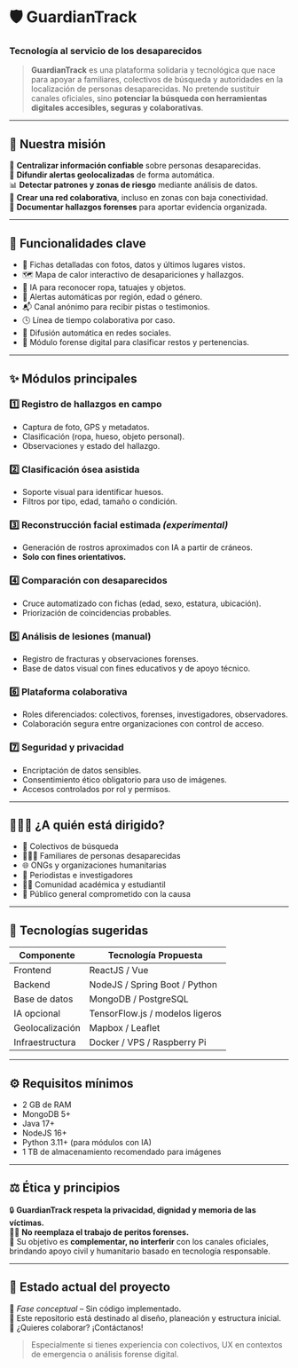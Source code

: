 # 🛡️ GuardianTrack  
### **Tecnología al servicio de los desaparecidos**

> **GuardianTrack** es una plataforma solidaria y tecnológica que nace para apoyar a familiares, colectivos de búsqueda y autoridades en la localización de personas desaparecidas. No pretende sustituir canales oficiales, sino **potenciar la búsqueda con herramientas digitales accesibles, seguras y colaborativas**.

---

## 🎯 Nuestra misión

🔎 **Centralizar información confiable** sobre personas desaparecidas.  
📡 **Difundir alertas geolocalizadas** de forma automática.  
📊 **Detectar patrones y zonas de riesgo** mediante análisis de datos.  
🤝 **Crear una red colaborativa**, incluso en zonas con baja conectividad.  
🧾 **Documentar hallazgos forenses** para aportar evidencia organizada.

---

## 🚀 Funcionalidades clave

- 📁 Fichas detalladas con fotos, datos y últimos lugares vistos.  
- 🗺️ Mapa de calor interactivo de desapariciones y hallazgos.  
- 🧠 IA para reconocer ropa, tatuajes y objetos.  
- 📢 Alertas automáticas por región, edad o género.  
- 📬 Canal anónimo para recibir pistas o testimonios.  
- 🕓 Línea de tiempo colaborativa por caso.  
- 📲 Difusión automática en redes sociales.  
- 🧬 Módulo forense digital para clasificar restos y pertenencias.

---

## ✨ Módulos principales

### 1️⃣ Registro de hallazgos en campo
- Captura de foto, GPS y metadatos.
- Clasificación (ropa, hueso, objeto personal).
- Observaciones y estado del hallazgo.

### 2️⃣ Clasificación ósea asistida
- Soporte visual para identificar huesos.
- Filtros por tipo, edad, tamaño o condición.

### 3️⃣ Reconstrucción facial estimada *(experimental)*
- Generación de rostros aproximados con IA a partir de cráneos.  
- **Solo con fines orientativos.**

### 4️⃣ Comparación con desaparecidos
- Cruce automatizado con fichas (edad, sexo, estatura, ubicación).
- Priorización de coincidencias probables.

### 5️⃣ Análisis de lesiones (manual)
- Registro de fracturas y observaciones forenses.
- Base de datos visual con fines educativos y de apoyo técnico.

### 6️⃣ Plataforma colaborativa
- Roles diferenciados: colectivos, forenses, investigadores, observadores.
- Colaboración segura entre organizaciones con control de acceso.

### 7️⃣ Seguridad y privacidad
- Encriptación de datos sensibles.
- Consentimiento ético obligatorio para uso de imágenes.
- Accesos controlados por rol y permisos.

---

## 🧑‍🤝‍🧑 ¿A quién está dirigido?

- 🧭 Colectivos de búsqueda  
- 🧑‍👩‍👧 Familiares de personas desaparecidas  
- 🌐 ONGs y organizaciones humanitarias  
- 📰 Periodistas e investigadores  
- 🧑‍🏫 Comunidad académica y estudiantil  
- 👥 Público general comprometido con la causa

---

## 🧰 Tecnologías sugeridas

| Componente      | Tecnología Propuesta           |
|------------------|-------------------------------|
| Frontend         | ReactJS / Vue                 |
| Backend          | NodeJS / Spring Boot / Python |
| Base de datos    | MongoDB / PostgreSQL          |
| IA opcional      | TensorFlow.js / modelos ligeros |
| Geolocalización  | Mapbox / Leaflet              |
| Infraestructura  | Docker / VPS / Raspberry Pi   |

---

## ⚙️ Requisitos mínimos

- 2 GB de RAM  
- MongoDB 5+  
- Java 17+  
- NodeJS 16+  
- Python 3.11+ (para módulos con IA)  
- 1 TB de almacenamiento recomendado para imágenes

---

## ⚖️ Ética y principios

🔒 **GuardianTrack respeta la privacidad, dignidad y memoria de las víctimas.**  
🧑‍⚕️ **No reemplaza el trabajo de peritos forenses.**  
🤝 Su objetivo es **complementar, no interferir** con los canales oficiales, brindando apoyo civil y humanitario basado en tecnología responsable.

---

## 🧪 Estado actual del proyecto

📍 *Fase conceptual* – Sin código implementado.  
🧭 Este repositorio está destinado al diseño, planeación y estructura inicial.  
🤝 ¿Quieres colaborar? ¡Contáctanos!  
> Especialmente si tienes experiencia con colectivos, UX en contextos de emergencia o análisis forense digital.
